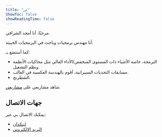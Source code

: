 ```yaml
---
title: "عن"
ShowToc: false
showReadingTime: false
---
```


مرحبًا، أنا أمجد الشرافي.

أنا مهندس برمجيات وباحث في البرمجيات الخبيثة.

كما أستمتع بـ: 
- البرمجة، خاصة الأشياء ذات المستوى المنخفض/الأداء العالي مثل محاكيات الأنظمة ونظم التشغيل.
- مسابقات التحديات السيبرانية، أقوم بالهندسة العكسية في الغالب.
- الشطرنج.

 شاهد مشاريعي على [مشاريعي](/projects).

## جهات الاتصال
يمكنك الاتصال بي عبر:
- [لينكدإن](https://www.linkedin.com/in/amjad-alshrarafi-346956b2)
- [البريد الإلكتروني](mailto:me@amjad.alsharafi.dev)
